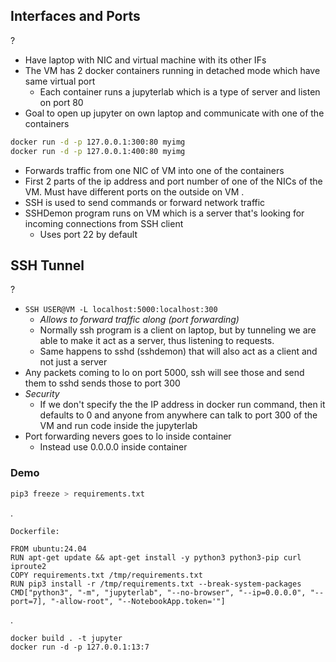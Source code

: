 ## Interfaces and Ports
?
- Have laptop with NIC and virtual machine with its other IFs
- The VM has 2 docker containers running in detached mode which have same virtual port
	- Each container runs a jupyterlab which is a type of server and listen on port 80
- Goal to open up jupyter on own laptop and communicate with one of the containers
```Bash
docker run -d -p 127.0.0.1:300:80 myimg
docker run -d -p 127.0.0.1:400:80 myimg
```
- Forwards traffic from one NIC of VM into one of the containers
- First 2 parts of the ip address and port number of one of the NICs of the VM. Must have different ports on the outside on VM
.
- SSH is used to send commands or forward network traffic
- SSHDemon program runs on VM which is a server that's looking for incoming connections from SSH client
	- Uses port 22 by default

## SSH Tunnel
?
- `SSH USER@VM -L localhost:5000:localhost:300`
	- *Allows to forward traffic along (port forwarding)*
	- Normally ssh program is a client on laptop, but by tunneling we are able to make it act as a server, thus listening to requests.
	- Same happens to sshd (sshdemon) that will also act as a client and not just a server
- Any packets coming to lo on port 5000, ssh will see those and send them to sshd sends those to port 300
- *Security*
	- If we don't specify the the IP address in docker run command, then it defaults to 0 and anyone from anywhere can talk to port 300 of the VM and run code inside the jupyterlab
- Port forwarding nevers goes to lo inside container
	- Instead use 0.0.0.0 inside container

### Demo
```Bash
pip3 freeze > requirements.txt
```
.
```
Dockerfile:

FROM ubuntu:24.04
RUN apt-get update && apt-get install -y python3 python3-pip curl iproute2
COPY requirements.txt /tmp/requirements.txt
RUN pip3 install -r /tmp/requirements.txt --break-system-packages
CMD["python3", "-m", "jupyterlab", "--no-browser", "--ip=0.0.0.0", "--port=7], "-allow-root", "--NotebookApp.token='"]
```
.
```
docker build . -t jupyter
docker run -d -p 127.0.0.1:13:7
```